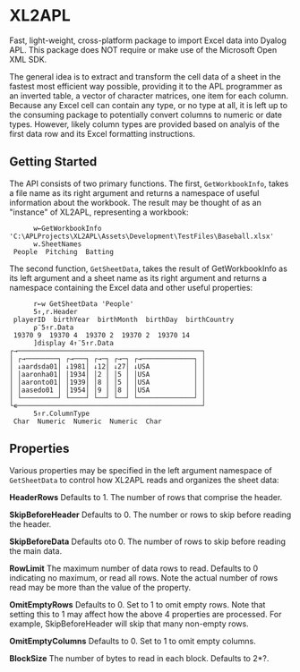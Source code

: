 # XL2APL
Fast, light-weight, cross-platform package to import Excel data into Dyalog APL.
This package does NOT require or make use of the Microsoft Open XML SDK.

The general idea is to extract and transform the cell data of a sheet in the fastest most efficient way possible,
providing it to the APL programmer as an inverted table, a vector of character matrices, one item for each column. 
Because any Excel cell can contain any type, or no type at all, it is left up to the consuming package to potentially 
convert columns to numeric or date types. However, likely column types are provided based on analyis of the first
data row and its Excel formatting instructions.

## Getting Started
The API consists of two primary functions. The first, `GetWorkbookInfo`, takes a file name as its right argument and returns
a namespace of useful information about the workbook. The result may be thought of as an "instance" of XL2APL, representing a workbook: 

~~~
      w←GetWorkbookInfo 'C:\APLProjects\XL2APL\Assets\Development\TestFiles\Baseball.xlsx'
      w.SheetNames
 People  Pitching  Batting 
~~~

The second function, `GetSheetData`, takes the result of GetWorkbookInfo as
its left argument and a sheet name as its right argument and returns a namespace containing the Excel data and other useful
properties: 

~~~
      r←w GetSheetData 'People'
      5↑,r.Header
 playerID  birthYear  birthMonth  birthDay  birthCountry 
      ⍴¨5↑r.Data
 19370 9  19370 4  19370 2  19370 2  19370 14 
      ]display 4↑¨5↑r.Data
┌→──────────────────────────────────────────────┐
│ ┌→────────┐ ┌→───┐ ┌→─┐ ┌→─┐ ┌→─────────────┐ │
│ ↓aardsda01│ ↓1981│ ↓12│ ↓27│ ↓USA           │ │
│ │aaronha01│ │1934│ │2 │ │5 │ │USA           │ │
│ │aaronto01│ │1939│ │8 │ │5 │ │USA           │ │
│ │aasedo01 │ │1954│ │9 │ │8 │ │USA           │ │
│ └─────────┘ └────┘ └──┘ └──┘ └──────────────┘ │
└∊──────────────────────────────────────────────┘
      5↑r.ColumnType
 Char  Numeric  Numeric  Numeric  Char 
~~~

## Properties 
Various properties may be specified in the left argument namespace of `GetSheetData` to control
how XL2APL reads and organizes the sheet data:

**HeaderRows** Defaults to 1. The number of rows that comprise the header.

**SkipBeforeHeader** Defaults to 0. The number or rows to skip before reading the header.

**SkipBeforeData** Defaults oto 0. The number of rows to skip before reading the main data. 

**RowLimit** The maximum number of data rows to read. Defaults to 0 indicating no maximum, or
read all rows. Note the actual number of rows read may be more than the value of the property. 

**OmitEmptyRows**  Defaults to 0. Set to 1 to omit empty rows. Note that setting this to 1 may
affect how the above 4 properties are processed. For example, SkipBeforeHeader will skip that many
non-empty rows.

**OmitEmptyColumns** Defaults to 0. Set to 1 to omit empty columns.

**BlockSize** The number of bytes to read in each block. Defaults to 2*?.
